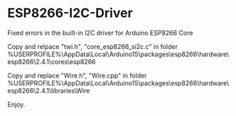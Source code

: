 # ESP8266-I2C-Driver
Fixed errors in the built-in I2C driver for Arduino ESP8266 Core

Copy and relpace "twi.h", "core_esp8266_si2c.c" in folder %USERPROFILE%\AppData\Local\Arduino15\packages\esp8266\hardware\esp8266\2.4.1\cores\esp8266

Copy and replace "Wire.h", "Wire.cpp" in folder %USERPROFILE%\AppData\Local\Arduino15\packages\esp8266\hardware\esp8266\2.4.1\libraries\Wire

Enjoy.
